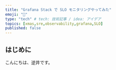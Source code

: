 ```yaml
---
title: "Grafana Stack で SLO モニタリングやってみた"
emoji: "🤶"
type: "tech" # tech: 技術記事 / idea: アイデア
topics: [xmas,sre,observability,grafana,SLO]
published: false
---
```


## はじめに
こんにちは、逆井です。